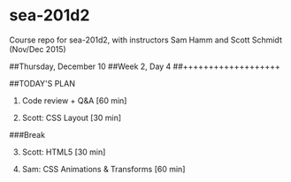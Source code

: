 # sea-201d2
Course repo for sea-201d2, with instructors Sam Hamm and Scott Schmidt (Nov/Dec 2015)


##Thursday, December 10
##Week 2, Day 4
##+++++++++++++++++++

##TODAY'S PLAN

1. Code review + Q&A [60 min]

2. Scott: CSS Layout [30 min]

###Break

3. Scott: HTML5 [30 min]

4. Sam: CSS Animations & Transforms [60 min]

